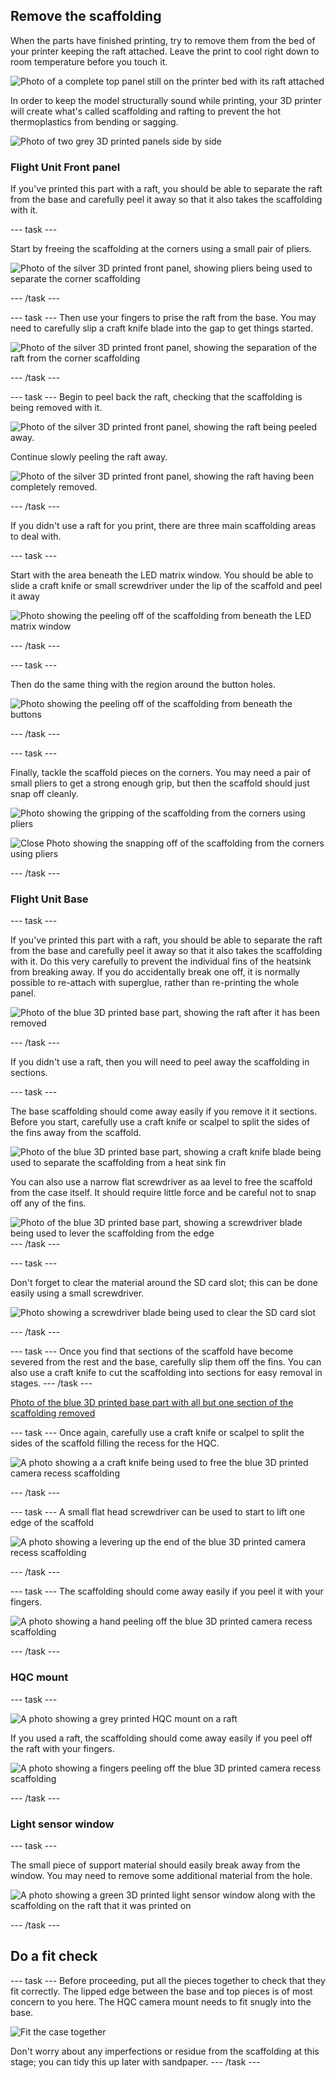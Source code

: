 ## Remove the scaffolding

When the parts have finished printing, try to remove them from the bed of your printer keeping the raft attached. Leave the print to cool right down to room temperature before you touch it.

![Photo of a complete top panel still on the printer bed with its raft attached ](images/on_bed.jpg)

In order to keep the model structurally sound while printing, your 3D printer will create what's called scaffolding and rafting to prevent the hot thermoplastics from bending or sagging. 

![Photo of two grey 3D printed panels side by side ](images/both_panels2.jpg)

### Flight Unit Front panel


If you've printed this part with a raft, you should be able to separate the raft from the base and carefully peel it away so that it also takes the scaffolding with it. 

--- task ---

Start by freeing the scaffolding at the corners using a small pair of pliers.

![Photo of the silver 3D printed front panel, showing pliers being used to separate the corner scaffolding](images/raft_corner_seperate_pliers.jpg)

--- /task ---

--- task ---
Then use your fingers to prise the raft from the base. You may need to carefully slip a craft knife blade into the gap to get things started. 

![Photo of the silver 3D printed front panel, showing the separation of the raft from the corner scaffolding](images/raft_fingers.jpg)

--- /task ---

--- task ---
Begin to peel back the raft, checking that the scaffolding is being removed with it.

![Photo of the silver 3D printed front panel, showing the raft being peeled away.](images/raft_peel.jpg)

Continue slowly peeling the raft away.

![Photo of the silver 3D printed front panel, showing the raft having been completely removed.](images/raft_away.jpg)

--- /task ---



If you didn't use a raft for you print, there are three main scaffolding areas to deal with. 

--- task ---

Start with the area beneath the LED matrix window. You should be able to slide a craft knife or small screwdriver under the lip of the scaffold and peel it away

![Photo showing the peeling off of the scaffolding from beneath the LED matrix window](images/front_with_scaffold.JPG)

--- /task ---

--- task ---

Then do the same thing with the region around the button holes. 

![Photo showing the peeling off of the scaffolding from beneath the buttons](images/remove_button_scaffold.JPG)

--- /task ---

--- task ---

Finally, tackle the scaffold pieces on the corners. You may need a pair of small pliers to get a strong enough grip, but then the scaffold should just snap off cleanly.  

![Photo showing the gripping of the scaffolding from the corners using pliers](images/front_remove_corner_scaffold.JPG)

![Close Photo showing the snapping off of the scaffolding from the corners using pliers](images/remove_corner_scaffold_close.JPG)

--- /task ---

### Flight Unit Base

--- task ---

If you've printed this part with a raft, you should be able to separate the raft from the base and carefully peel it away so that it also takes the scaffolding with it.  Do this very carefully to prevent the individual fins of the heatsink from breaking away. If you do accidentally break one off, it is normally possible to re-attach with superglue, rather than re-printing the whole panel. 

![Photo of the blue 3D printed base part, showing the raft after it has been removed](images/base_scaff_peel.jpg)

--- /task ---

If you didn't use a raft, then you will need to peel away the scaffolding in sections.



--- task ---

The base scaffolding should come away easily if you remove it it sections. Before you start, carefully use a craft knife or scalpel to split the sides of the fins away from the scaffold.  

![Photo of the blue 3D printed base part, showing a craft knife blade being used to separate the scaffolding from a heat sink fin](images/scaffold_knife.jpg)

You can also use a narrow flat screwdriver as aa level to free the scaffold from the case itself. It should require little force and be careful not to snap off any of the fins.

![Photo of the blue 3D printed base part, showing a screwdriver blade being used to lever the scaffolding from the edge](images/scaffold-screwdriver.jpg)
--- /task ---

--- task ---

Don't forget to clear the material around the SD card slot; this can be done easily using a small screwdriver.

![Photo showing a screwdriver blade being used to clear the SD card slot](images/sd-card-slot.jpg)

--- /task ---

--- task ---
Once you find that sections of the scaffold have become severed from the rest and the base, carefully slip them off the fins. You can also use a craft knife to cut the scaffolding into sections for easy removal in stages. 
--- /task ---

[Photo of the blue 3D printed base part with all but one section of the scaffolding removed](images/scaffold_sections.jpg)

--- task ---
Once again, carefully use a craft knife or scalpel to split the sides of the scaffold filling the recess for the HQC.

![A photo showing a a craft knife being used to free the blue 3D printed camera recess scaffolding](images/camera-scaffold-craft.jpg)

--- /task ---

--- task ---
A small flat head screwdriver can be used to start to lift one edge of the scaffold

![A photo showing a levering up the end of the blue 3D printed camera recess scaffolding](images/camera-scaffold-lever.jpg)

--- /task ---

--- task ---
The scaffolding should come away easily if you peel it with your fingers. 

![A photo showing a hand peeling off the blue 3D printed camera recess scaffolding](images/camera-slot-peel.jpg)

--- /task ---

### HQC mount

--- task ---

![A photo showing a grey printed HQC mount on a raft](images/HQC_printed_raft.JPG)

If you used a raft, the scaffolding should come away easily if you peel off the raft with your fingers. 

![A photo showing a fingers peeling off the blue 3D printed camera recess scaffolding](images/HQC_raft_peel.JPG)

--- /task ---

### Light sensor window

--- task ---


The small piece of support material should easily break away from the window. You may need to remove some additional material from the hole. 

![A photo showing a green 3D printed light sensor window along with the scaffolding on the raft that it was printed on](images/ls_window_scaf.JPG)

--- /task ---

## Do a fit check

--- task ---
Before proceeding, put all the pieces together to check that they fit correctly. The lipped edge between the base and top pieces is of most concern to you here. The HQC camera mount needs to fit snugly into the base.

![Fit the case together](images/fit-check.jpg)

Don't worry about any imperfections or residue from the scaffolding at this stage; you can tidy this up later with sandpaper.
--- /task ---